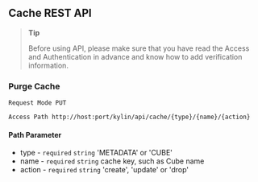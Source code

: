 ## Cache REST API

> **Tip**
>
> Before using API, please make sure that you have read the Access and Authentication in advance and know how to add verification information. 
>


### Purge Cache
`Request Mode PUT`

`Access Path http://host:port/kylin/api/cache/{type}/{name}/{action}`

#### Path Parameter
* type - `required` `string` 'METADATA' or 'CUBE'
* name - `required` `string` cache key, such as Cube name
* action - `required` `string` 'create', 'update' or 'drop'